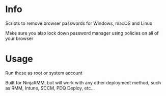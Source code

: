 # Info
Scripts to remove browser passwords for Windows, macOS and Linux

Make sure you also lock down password manager using policies on all of your browser

# Usage
Run these as root or system account

Built for NinjaRMM, but will work with any other deployment method, such as RMM, Intune, SCCM, PDQ Deploy, etc...
